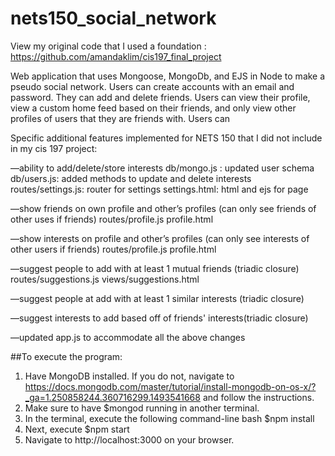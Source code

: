 # nets150_social_network

View my original code that I used a foundation : https://github.com/amandaklim/cis197_final_project

Web application that uses Mongoose, MongoDb, and EJS in Node to make a pseudo social network. 
Users can create accounts with an email and password. They can add and delete friends. Users can view their profile, view a custom home feed based on their friends, and only view other profiles of users that they are friends with.
Users can 

Specific additional features implemented for NETS 150 that I did not include in my cis 197 project:


—ability to add/delete/store interests
db/mongo.js : updated user schema
db/users.js: added methods to update and delete interests
routes/settings.js: router for settings
settings.html: html and ejs for page

—show friends on own profile and other’s profiles (can only see friends of other uses if friends)
routes/profile.js
profile.html

—show interests on profile and other’s profiles (can only see interests of other users if friends)
routes/profile.js
profile.html

—suggest people to add with at least 1 mutual friends (triadic closure)
routes/suggestions.js
views/suggestions.html

—suggest people at add with at least 1 similar interests (triadic closure)

—suggest interests to add based off of friends' interests(triadic closure)

—updated app.js to accommodate all the above changes

##To execute the program:
1. Have MongoDB installed. If you do not, navigate to https://docs.mongodb.com/master/tutorial/install-mongodb-on-os-x/?_ga=1.250858244.360716299.1493541668 and follow the instructions.
2. Make sure to have $mongod running in another terminal.
3. In the terminal, execute the following command-line bash $npm install
4. Next, execute $npm start
5. Navigate to http://localhost:3000 on your browser. 